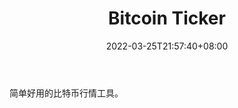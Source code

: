 ﻿---
weight: 
title: "Bitcoin Ticker"
description: "简单好用的比特币行情工具"
date: 2022-03-25T21:57:40+08:00
lastmod: 2022-03-25T16:45:40+08:00
draft: false
authors: ["Metabd"]
featuredImage: "bitcoin-ticker.jpg"
link: ""
tags: ["数据收集","Bitcoin Ticker"]
categories: ["navigation"]
navigation: ["数据收集"]
lightgallery: true
toc: true
pinned: false
recommend: false
recommend1: false
---
简单好用的比特币行情工具。
